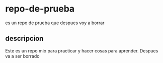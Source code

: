 # repo-de-prueba
es un repo de prueba que despues voy a borrar
## descripcion
Este es un repo mio para practicar y hacer cosas para aprender. Despues va a ser borrado
